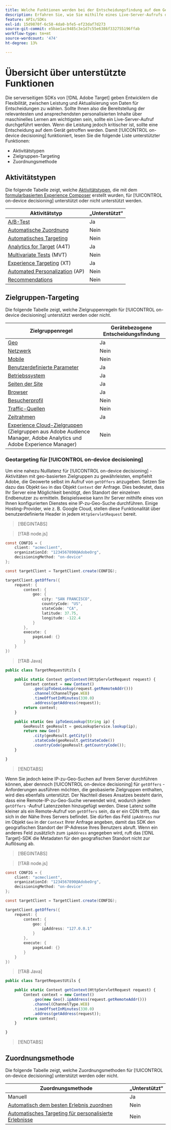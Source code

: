 ```yaml
---
title: Welche Funktionen werden bei der Entscheidungsfindung auf dem Gerät unterstützt?
description: Erfahren Sie, wie Sie mithilfe eines Live-Server-Aufrufs die relevantesten und ansprechendsten personalisierten Inhalte über maschinelles Lernen bereitstellen können.
feature: APIs/SDKs
exl-id: 15d9870f-6c58-4da0-bfe5-ef23daf7d273
source-git-commit: e5bae1ac9485c3e1d7c55e6386f332755196ffab
workflow-type: tm+mt
source-wordcount: '474'
ht-degree: 13%

---
```


# Übersicht über unterstützte Funktionen

Die serverseitigen SDKs von [!DNL Adobe Target] geben Entwicklern die Flexibilität, zwischen Leistung und Aktualisierung von Daten für Entscheidungen zu wählen. Sollte Ihnen also die Bereitstellung der relevantesten und ansprechendsten personalisierten Inhalte über maschinelles Lernen am wichtigsten sein, sollte ein Live-Server-Aufruf durchgeführt werden. Wenn die Leistung jedoch kritischer ist, sollte eine Entscheidung auf dem Gerät getroffen werden. Damit [!UICONTROL on-device decisioning] funktioniert, lesen Sie die folgende Liste unterstützter Funktionen:

* Aktivitätstypen
* Zielgruppen-Targeting
* Zuordnungsmethode

## Aktivitätstypen 

Die folgende Tabelle zeigt, welche [Aktivitätstypen](https://experienceleague.adobe.com/docs/target/using/activities/target-activities-guide.html), die mit dem [formularbasierten Experience Composer](https://experienceleague.adobe.com/docs/target/using/experiences/form-experience-composer.html?) erstellt wurden, für [!UICONTROL on-device decisioning] unterstützt oder nicht unterstützt werden.

| Aktivitätstyp | „Unterstützt“ |
| --- | --- |
| [A/B-Test](https://experienceleague.adobe.com/docs/target/using/activities/abtest/test-ab.html) | Ja |
| [Automatische Zuordnung](https://experienceleague.adobe.com/docs/target/using/activities/auto-allocate/automated-traffic-allocation.html) | Nein |
| [Automatisches Targeting](https://experienceleague.adobe.com/docs/target/using/activities/auto-target/auto-target-to-optimize.html) | Nein |
| [Analytics for Target](https://experienceleague.adobe.com/docs/target/using/integrate/a4t/a4t.html) (A4T) | Ja |
| [Multivariate Tests](https://experienceleague.adobe.com/docs/target/using/activities/multivariate-test/multivariate-testing.html) (MVT) | Nein |
| [Experience Targeting](https://experienceleague.adobe.com/docs/target/using/activities/experience-targeting/experience-target.html) (XT) | Ja |
| [Automated Personalization](https://experienceleague.adobe.com/docs/target/using/activities/automated-personalization/automated-personalization.html) (AP) | Nein |
| [Recommendations](https://experienceleague.adobe.com/docs/target/using/recommendations/recommendations.html) | Nein |


## Zielgruppen-Targeting

Die folgende Tabelle zeigt, welche Zielgruppenregeln für [!UICONTROL on-device decisioning] unterstützt werden oder nicht.

| Zielgruppenregel | Gerätebezogene Entscheidungsfindung |
| --- | --- |
| [Geo](https://experienceleague.adobe.com/docs/target/using/audiences/create-audiences/categories-audiences/geo.html) | Ja |
| [Netzwerk](https://experienceleague.adobe.com/docs/target/using/audiences/create-audiences/categories-audiences/network.html) | Nein |
| [Mobile](https://experienceleague.adobe.com/docs/target/using/audiences/create-audiences/categories-audiences/mobile.html) | Nein |
| [Benutzerdefinierte Parameter](https://experienceleague.adobe.com/docs/target/using/audiences/create-audiences/categories-audiences/custom-parameters.html) | Ja |
| [Betriebssystem](https://experienceleague.adobe.com/docs/target/using/audiences/create-audiences/categories-audiences/operating-system.html) | Ja |
| [Seiten der Site](https://experienceleague.adobe.com/docs/target/using/audiences/create-audiences/categories-audiences/site-pages.html) | Ja |
| [Browser](https://experienceleague.adobe.com/docs/target/using/audiences/create-audiences/categories-audiences/browser.html) | Ja |
| [Besucherprofil](https://experienceleague.adobe.com/docs/target/using/audiences/create-audiences/categories-audiences/visitor-profile.html) | Nein |
| [Traffic-Quellen](https://experienceleague.adobe.com/docs/target/using/audiences/create-audiences/categories-audiences/traffic-sources.html) | Nein |
| [Zeitrahmen](https://experienceleague.adobe.com/docs/target/using/audiences/create-audiences/categories-audiences/time-frame.html) | Ja |
| [Experience Cloud-Zielgruppen](https://experienceleague.adobe.com/docs/target/using/integrate/mmp.html) (Zielgruppen aus Adobe Audience Manager, Adobe Analytics und Adobe Experience Manager) | Nein |

### Geotargeting für [!UICONTROL on-device decisioning]

Um eine nahezu Nulllatenz für [!UICONTROL on-device decisioning] -Aktivitäten mit geo-basierten Zielgruppen zu gewährleisten, empfiehlt Adobe, die Geowerte selbst im Aufruf von `getOffers` anzugeben. Setzen Sie dazu das Objekt `Geo` in das Objekt `Context` der Anfrage. Dies bedeutet, dass Ihr Server eine Möglichkeit benötigt, den Standort der einzelnen Endbenutzer zu ermitteln. Beispielsweise kann Ihr Server mithilfe eines von Ihnen konfigurierten Dienstes eine IP-zu-Geo-Suche durchführen. Einige Hosting-Provider, wie z. B. Google Cloud, stellen diese Funktionalität über benutzerdefinierte Header in jedem `HttpServletRequest` bereit.

>[!BEGINTABS]

>[!TAB node.js]

```csharp {line-numbers="true"}
const CONFIG = {
    client: "acmeclient",
    organizationId: "1234567890@AdobeOrg",
    decisioningMethod: "on-device"
};

const targetClient = TargetClient.create(CONFIG);

targetClient.getOffers({
    request: {
        context: {
            geo: {
                city: "SAN FRANCISCO",
                countryCode: "US",
                stateCode: "CA",
                latitude: 37.75,
                longitude: -122.4
            }
        },
        execute: {
            pageLoad: {}
        }
    }
})
```

>[!TAB Java]

```javascript {line-numbers="true"}
public class TargetRequestUtils {

    public static Context getContext(HttpServletRequest request) {
        Context context = new Context()
            .geo(ipToGeoLookup(request.getRemoteAddr()))
            .channel(ChannelType.WEB)
            .timeOffsetInMinutes(330.0)
            .address(getAddress(request));
        return context;
    }

    public static Geo ipToGeoLookup(String ip) {
        GeoResult geoResult = geoLookupService.lookup(ip);
        return new Geo()
            .city(geoResult.getCity())
            .stateCode(geoResult.getStateCode())
            .countryCode(geoResult.getCountryCode());
    }

}
```

>[!ENDTABS]

Wenn Sie jedoch keine IP-zu-Geo-Suchen auf Ihrem Server durchführen können, aber dennoch [!UICONTROL on-device decisioning] für `getOffers` -Anforderungen ausführen möchten, die geobasierte Zielgruppen enthalten, wird dies ebenfalls unterstützt. Der Nachteil dieses Ansatzes besteht darin, dass eine Remote-IP-zu-Geo-Suche verwendet wird, wodurch jedem `getOffers` -Aufruf Latenzzeiten hinzugefügt werden. Diese Latenz sollte kleiner als ein Remote-Aufruf von `getOffers` sein, da er ein CDN trifft, das sich in der Nähe Ihres Servers befindet. Sie dürfen das Feld `ipAddress` nur im Objekt `Geo` in der `Context` Ihrer Anfrage angeben, damit das SDK den geografischen Standort der IP-Adresse Ihres Benutzers abruft. Wenn ein anderes Feld zusätzlich zum `ipAddress` angegeben wird, ruft das [!DNL Target]-SDK die Metadaten für den geografischen Standort nicht zur Auflösung ab.


>[!BEGINTABS]

>[!TAB node.js]

```csharp {line-numbers="true"}
const CONFIG = {
    client: "acmeclient",
    organizationId: "1234567890@AdobeOrg",
    decisioningMethod: "on-device"
};

const targetClient = TargetClient.create(CONFIG);

targetClient.getOffers({
    request: {
        context: {
            geo: {
                ipAddress: "127.0.0.1"
            }
        },
        execute: {
            pageLoad: {}
        }
    }
})
```

>[!TAB Java]

```javascript {line-numbers="true"}
public class TargetRequestUtils {

    public static Context getContext(HttpServletRequest request) {
        Context context = new Context()
            .geo(new Geo().ipAddress(request.getRemoteAddr()))
            .channel(ChannelType.WEB)
            .timeOffsetInMinutes(330.0)
            .address(getAddress(request));
        return context;
    }

}
```

>[!ENDTABS]

## Zuordnungsmethode

Die folgende Tabelle zeigt, welche Zuordnungsmethoden für [!UICONTROL on-device decisioning] unterstützt werden oder nicht.

| Zuordnungsmethode | „Unterstützt“ |
| --- | --- |
| Manuell | Ja |
| [Automatisch dem besten Erlebnis zuordnen](https://experienceleague.adobe.com/docs/target/using/activities/auto-allocate/automated-traffic-allocation.html) | Nein |
| [Automatisches Targeting für personalisierte Erlebnisse](https://experienceleague.adobe.com/docs/target/using/activities/auto-target-to-optimize.html) | Nein |

